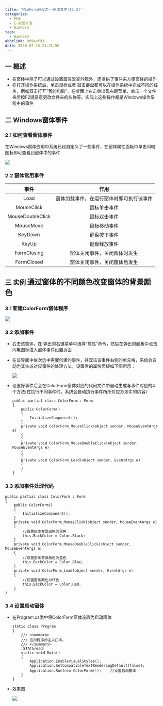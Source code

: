 ```yaml
---
title: 'WinForm开发之——窗体事件(12.3)'
categories:
  - 开发
  - E-桌面开发
  - WinForm
tags:
  - WinForm
abbrlink: 9d9eaf93
date: 2020-07-28 21:41:56
---
```

## 一 概述

* 在窗体中除了可以通过设置属性改变外观外，还提供了事件来方便窗体的操作
* 在打开操作系统后，单击鼠标或者 敲击键盘都可以在操作系统中完成不同的任务，例如双击打开"我的电脑"、在桌面上右击会出现右键菜单、单击一个文件夹后按F2键恶意更改文件夹的名称等。实际上这些操作都是Windows操作系统中的事件

<!--more-->

## 二 Windows窗体事件

### 2.1 如何查看窗体事件

在Windows窗体应用中系统已经自定义了一些事件，在窗体属性面板中单击闪电图标即可查看到窗体中的事件

![][1]

### 2.2 窗体常用事件

|       事件       |                   作用                   |
| :--------------: | :--------------------------------------: |
|       Load       | 窗体加载事件，在运行窗体时即可执行该事件 |
|    MouseClick    |               鼠标单击事件               |
| MouseDoubleClick |               鼠标双击事件               |
|    MouseMove     |               鼠标移动事件               |
|     KeyDown      |               键盘按下事件               |
|      KeyUp       |               键盘释放事件               |
|   FormClosing    |       窗体关闭事件，关闭窗体时发生       |
|    FormClosed    |       窗体关闭事件，关闭窗体后发生       |

## 三 实例  <font size=5>通过窗体的不同颜色改变窗体的背景颜色</font>

### 3.1 新建ColorForm窗体程序

  ![][2]
### 3.2 添加事件

* 右击该窗体，在 弹出的右键菜单中选择“属性”命令，然后在弹出的面板中点击闪电图标进入窗体事件设置页面

* 在该界面中依次选中需要创建的事件，并双击该事件右侧的单元格，系统会自动为其生成对应事件的处理方法，设置后的属性面板如下图所示：

  ![][3]
  
* 设置好事件后会在ColorForm窗体对应的代码文件中自动生成与事件对应的4个方法(在执行不同事件时，系统会自动执行事件所所对应方法中的内容)
  
  ```
  public partial class ColorForm : Form
  {
      public ColorForm()
      {
          InitializeComponent();
      }
      private void ColorForm_MouseClick(object sender, MouseEventArgs e)
      {
      }
      private void ColorForm_MouseDoubleClick(object sender, MouseEventArgs e)
      {
      }
      private void ColorForm_Load(object sender, EventArgs e)
      {
      }
  }
  ```

### 3.3 添加事件处理代码

```
public partial class ColorForm : Form
{
    public ColorForm()
    {
        InitializeComponent();
    }
    private void ColorForm_MouseClick(object sender, MouseEventArgs e)
    {
        //设置窗体背景颜色为黑色
        this.BackColor = Color.Black;
    }
    private void ColorForm_MouseDoubleClick(object sender, MouseEventArgs e)
    {
        //设置窗体背景颜色为蓝色
        this.BackColor = Color.Blue;
    }
    private void ColorForm_Load(object sender, EventArgs e)
    {
        //设置窗体颜色为红色
        this.BackColor = Color.Red;
    }
}
```

### 3.4 设置启动窗体

* 在Program.cs类中将ColorForm窗体设置为启动窗体

  ```
  static class Program
  {
      /// <summary>
      /// 应用程序的主入口点。
      /// </summary>
      [STAThread]
      static void Main()
      {
          Application.EnableVisualStyles();
          Application.SetCompatibleTextRenderingDefault(false);
          Application.Run(new ColorForm());    //设置启动窗体
      }
  }
  ```

* 效果图

  ![][4]




[1]:https://cdn.jsdelivr.net/gh/PGzxc/CDN/blog-image/csharp-event-function-property.png
[2]:https://cdn.jsdelivr.net/gh/PGzxc/CDN/blog-image/csharp-color-form-create.png
[3]:https://cdn.jsdelivr.net/gh/PGzxc/CDN/blog-image/csharp-color-form-property.png
[4]:https://cdn.jsdelivr.net/gh/PGzxc/CDN/blog-image/csharp-color-form-view.gif

